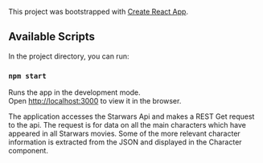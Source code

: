This project was bootstrapped with [Create React App](https://github.com/facebook/create-react-app).

## Available Scripts

In the project directory, you can run:

### `npm start`

Runs the app in the development mode.<br>
Open [http://localhost:3000](http://localhost:3000) to view it in the browser.

The application accesses the Starwars Api and makes a REST Get request to the api. The request is for data on all the main characters which have appeared in all Starwars movies.
Some of the more relevant character information is extracted from the JSON and displayed in the Character component.


